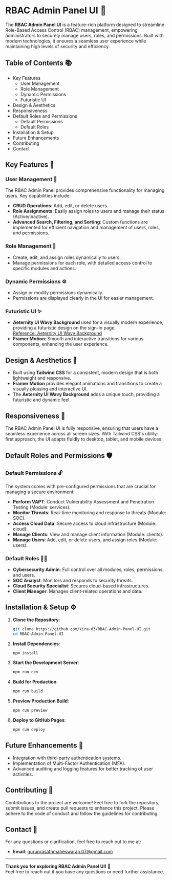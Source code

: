 # **RBAC Admin Panel UI** 🚀

The **RBAC Admin Panel UI** is a feature-rich platform designed to streamline Role-Based Access Control (RBAC) management, empowering administrators to securely manage users, roles, and permissions. Built with modern technologies, it ensures a seamless user experience while maintaining high levels of security and efficiency.

## **Table of Contents** 📚

- Key Features
  - User Management
  - Role Management
  - Dynamic Permissions
  - Futuristic UI
- Design & Aesthetics
- Responsiveness
- Default Roles and Permissions
  - Default Permissions
  - Default Roles
- Installation & Setup
- Future Enhancements
- Contributing
- Contact

## **Key Features** 🌟

### **User Management** 👥
The RBAC Admin Panel provides comprehensive functionality for managing users. Key capabilities include:
- **CRUD Operations**: Add, edit, or delete users.
- **Role Assignments**: Easily assign roles to users and manage their status (Active/Inactive).
- **Advanced Search, Filtering, and Sorting**: Custom functions are implemented for efficient navigation and management of users, roles, and permissions.

### **Role Management** 🔑
- Create, edit, and assign roles dynamically to users.
- Manage permissions for each role, with detailed access control to specific modules and actions.

### **Dynamic Permissions** ⚙️
- Assign or modify permissions dynamically.
- Permissions are displayed clearly in the UI for easier management.

### **Futuristic UI** ✨
- **Aeternity UI Wavy Background** used for a visually modern experience, providing a futuristic design on the sign-in page.  
  [Reference: Aeternity UI Wavy Background](https://ui.aceternity.com/components/wavy-background)
- **Framer Motion**: Smooth and interactive transitions for various components, enhancing the user experience.

## **Design & Aesthetics** 🎨
- Built using **Tailwind CSS** for a consistent, modern design that is both lightweight and responsive.
- **Framer Motion** provides elegant animations and transitions to create a visually pleasing and interactive UI.
- The **Aeternity UI Wavy Background** adds a unique touch, providing a futuristic and dynamic feel.

## **Responsiveness** 📱
The RBAC Admin Panel UI is fully responsive, ensuring that users have a seamless experience across all screen sizes. With Tailwind CSS's utility-first approach, the UI adapts fluidly to desktop, tablet, and mobile devices.

## **Default Roles and Permissions** 🛡️

### **Default Permissions** 🔓
The system comes with pre-configured permissions that are crucial for managing a secure environment:
- **Perform VAPT**: Conduct Vulnerability Assessment and Penetration Testing (Module: services).
- **Monitor Threats**: Real-time monitoring and response to threats (Module: SOC).
- **Access Cloud Data**: Secure access to cloud infrastructure (Module: cloud).
- **Manage Clients**: View and manage client information (Module: clients).
- **Manage Users**: Add, edit, or delete users, and assign roles (Module: users).

### **Default Roles** 🧑‍💻
- **Cybersecurity Admin**: Full control over all modules, roles, permissions, and users.
- **SOC Analyst**: Monitors and responds to security threats.
- **Cloud Security Specialist**: Secures cloud-based infrastructures.
- **Client Manager**: Manages client-related operations and data.

## **Installation & Setup** ⚙️

1. **Clone the Repository**:
    ```bash
    git clone https://github.com/kira-03/RBAC-Admin-Panel-UI.git
    cd RBAC-Admin-Panel-UI
    ```

2. **Install Dependencies**:
    ```bash
    npm install
    ```

3. **Start the Development Server**:
    ```bash
    npm run dev
    ```

4. **Build for Production**:
    ```bash
    npm run build
    ```

5. **Preview Production Build**:
    ```bash
    npm run preview
    ```

6. **Deploy to GitHub Pages**:
    ```bash
    npm run deploy
    ```

## **Future Enhancements** 🔮
- Integration with third-party authentication systems.
- Implementation of Multi-Factor Authentication (MFA).
- Advanced auditing and logging features for better tracking of user activities.

## **Contributing** 🤝
Contributions to the project are welcome! Feel free to fork the repository, submit issues, and create pull requests to enhance this project. Please adhere to the code of conduct and follow the guidelines for contributing.

## **Contact** 📧
For any questions or clarification, feel free to reach out to me at:
- **Email**: [guruprasathmaheswaran.07@gmail.com](mailto:guruprasathmaheswaran.07@gmail.com)

---

**Thank you for exploring RBAC Admin Panel UI!** 🙏  
Feel free to reach out if you have any questions or need further assistance.
